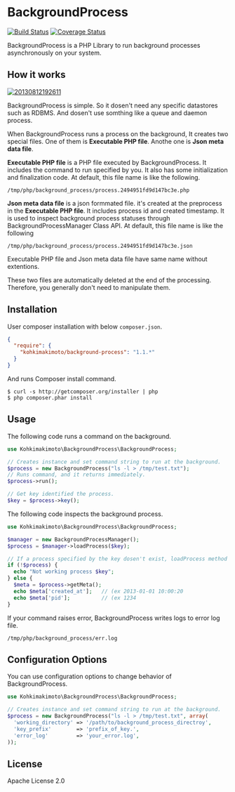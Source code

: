 # BackgroundProcess

[![Build Status](https://travis-ci.org/kohkimakimoto/BackgroundProcess.png)](https://travis-ci.org/kohkimakimoto/BackgroundProcess)
[![Coverage Status](https://coveralls.io/repos/kohkimakimoto/BackgroundProcess/badge.png?branch=master)](https://coveralls.io/r/kohkimakimoto/BackgroundProcess?branch=master)

BackgroundProcess is a PHP Library to run background processes asynchronously on your system.

## How it works

<a href="http://f.hatena.ne.jp/kohkimakimoto/20130812192611"><img src="http://img.f.hatena.ne.jp/images/fotolife/k/kohkimakimoto/20130812/20130812192611.png" alt="20130812192611"></a>

BackgroundProcess is simple. So it dosen't need any specific datastores such as RDBMS.
And dosen't use somthing like a queue and daemon process.

When BackgroundProcess runs a process on the background, It creates two special files.
One of them is **Executable PHP file**. Anothe one is **Json meta data file**.

**Executable PHP file** is a PHP file executed by BackgroundProcess.
It includes the command to run specified by you.
It also has some initialization and finalization code.
At default, this file name is like the following.
```
/tmp/php/background_process/process.2494951fd9d147bc3e.php
```

**Json meta data file** is a json formmated file. it's created at the preprocess in the **Executable PHP file**.
It includes process id and created timestamp.
It is used to inspect background process statuses through BackgroundProcessManager Class API.
At default, this file name is like the following
```
/tmp/php/background_process/process.2494951fd9d147bc3e.json
```
Executable PHP file and Json meta data file have same name without extentions.

These two files are automatically deleted at the end of the processing.
Therefore, you generally don't need to manipulate them.

## Installation


User composer installation with below `composer.json`.

``` json
{
  "require": {
    "kohkimakimoto/background-process": "1.1.*"
  }
}
```

And runs Composer install command.

```
$ curl -s http://getcomposer.org/installer | php
$ php composer.phar install
```

## Usage

The following code runs a command on the background.

```php
use Kohkimakimoto\BackgroundProcess\BackgroundProcess;

// Creates instance and set command string to run at the background.
$process = new BackgroundProcess("ls -l > /tmp/test.txt");
// Runs command, and it returns immediately.
$process->run();

// Get key identified the process.
$key = $process->key();
```

The following code inspects the background process.

```php
use Kohkimakimoto\BackgroundProcess\BackgroundProcess;

$manager = new BackgroundProcessManager();
$process = $manager->loadProcess($key);

// If a process specified by the key dosen't exist, loadProcess method returns null.
if (!$process) {
  echo "Not working process $key";
} else {
  $meta = $process->getMeta();
  echo $meta['created_at'];   // (ex 2013-01-01 10:00:20
  echo $meta['pid'];          // (ex 1234
}

```

If your command raises error, BackgroundProcess writes logs to error log file.
```
/tmp/php/background_process/err.log
```

## Configuration Options

You can use configuration options to change behavior of BackgroundProcess.

```php
use Kohkimakimoto\BackgroundProcess\BackgroundProcess;

// Creates instance and set command string to run at the background.
$process = new BackgroundProcess("ls -l > /tmp/test.txt", array(
  'working_directory' => '/path/to/background_process_directroy',
  'key_prefix'        => 'prefix_of_key.',
  'error_log'         => 'your_error.log',
));
```

## License

Apache License 2.0









